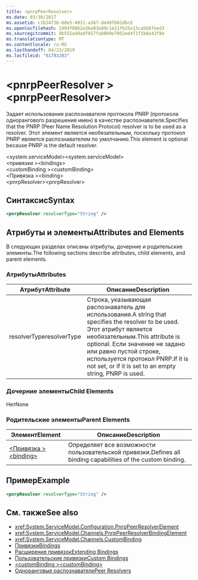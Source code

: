 ```yaml
---
title: <pnrpPeerResolver>
ms.date: 03/30/2017
ms.assetid: c1b34f3b-68e5-4911-a367-de49fb61dbc6
ms.openlocfilehash: 2404f00b2a3ba03e89c1e21fb25e13cabb8feed3
ms.sourcegitcommit: 9b552addadfb57fab0b9e7852ed4f1f1b8a42f8e
ms.translationtype: MT
ms.contentlocale: ru-RU
ms.lasthandoff: 04/23/2019
ms.locfileid: "61783283"
---
```

# <a name="pnrppeerresolver"></a><span data-ttu-id="4a39d-101">\<pnrpPeerResolver ></span><span class="sxs-lookup"><span data-stu-id="4a39d-101">\<pnrpPeerResolver></span></span>
<span data-ttu-id="4a39d-102">Задает использование распознавателя протокола PNRP (протокола однорангового разрешения имен) в качестве распознавателя.</span><span class="sxs-lookup"><span data-stu-id="4a39d-102">Specifies that the PNRP (Peer Name Resolution Protocol) resolver is to be used as a resolver.</span></span> <span data-ttu-id="4a39d-103">Этот элемент является необязательным, поскольку протокол PNRP является распознавателем по умолчанию.</span><span class="sxs-lookup"><span data-stu-id="4a39d-103">This element is optional because PNRP is the default resolver.</span></span>  
  
 <span data-ttu-id="4a39d-104">\<system.serviceModel></span><span class="sxs-lookup"><span data-stu-id="4a39d-104">\<system.serviceModel></span></span>  
<span data-ttu-id="4a39d-105">\<привязки ></span><span class="sxs-lookup"><span data-stu-id="4a39d-105">\<bindings></span></span>  
<span data-ttu-id="4a39d-106">\<customBinding ></span><span class="sxs-lookup"><span data-stu-id="4a39d-106">\<customBinding></span></span>  
<span data-ttu-id="4a39d-107">\<Привязка ></span><span class="sxs-lookup"><span data-stu-id="4a39d-107">\<binding></span></span>  
<span data-ttu-id="4a39d-108">\<pnrpResolver></span><span class="sxs-lookup"><span data-stu-id="4a39d-108">\<pnrpResolver></span></span>  
  
## <a name="syntax"></a><span data-ttu-id="4a39d-109">Синтаксис</span><span class="sxs-lookup"><span data-stu-id="4a39d-109">Syntax</span></span>  
  
```xml  
<pnrpResolver resolverType="String" />
```  
  
## <a name="attributes-and-elements"></a><span data-ttu-id="4a39d-110">Атрибуты и элементы</span><span class="sxs-lookup"><span data-stu-id="4a39d-110">Attributes and Elements</span></span>  
 <span data-ttu-id="4a39d-111">В следующих разделах описаны атрибуты, дочерние и родительские элементы.</span><span class="sxs-lookup"><span data-stu-id="4a39d-111">The following sections describe attributes, child elements, and parent elements.</span></span>  
  
### <a name="attributes"></a><span data-ttu-id="4a39d-112">Атрибуты</span><span class="sxs-lookup"><span data-stu-id="4a39d-112">Attributes</span></span>  
  
|<span data-ttu-id="4a39d-113">Атрибут</span><span class="sxs-lookup"><span data-stu-id="4a39d-113">Attribute</span></span>|<span data-ttu-id="4a39d-114">Описание</span><span class="sxs-lookup"><span data-stu-id="4a39d-114">Description</span></span>|  
|---------------|-----------------|  
|<span data-ttu-id="4a39d-115">resolverType</span><span class="sxs-lookup"><span data-stu-id="4a39d-115">resolverType</span></span>|<span data-ttu-id="4a39d-116">Строка, указывающая распознаватель для использования.</span><span class="sxs-lookup"><span data-stu-id="4a39d-116">A string that specifies the resolver to be used.</span></span> <span data-ttu-id="4a39d-117">Этот атрибут является необязательным.</span><span class="sxs-lookup"><span data-stu-id="4a39d-117">This attribute is optional.</span></span> <span data-ttu-id="4a39d-118">Если значение не задано или равно пустой строке, используется протокол PNRP.</span><span class="sxs-lookup"><span data-stu-id="4a39d-118">If it is not set, or if it is set to an empty string, PNRP is used.</span></span>|  
  
### <a name="child-elements"></a><span data-ttu-id="4a39d-119">Дочерние элементы</span><span class="sxs-lookup"><span data-stu-id="4a39d-119">Child Elements</span></span>  
 <span data-ttu-id="4a39d-120">Нет</span><span class="sxs-lookup"><span data-stu-id="4a39d-120">None</span></span>  
  
### <a name="parent-elements"></a><span data-ttu-id="4a39d-121">Родительские элементы</span><span class="sxs-lookup"><span data-stu-id="4a39d-121">Parent Elements</span></span>  
  
|<span data-ttu-id="4a39d-122">Элемент</span><span class="sxs-lookup"><span data-stu-id="4a39d-122">Element</span></span>|<span data-ttu-id="4a39d-123">Описание</span><span class="sxs-lookup"><span data-stu-id="4a39d-123">Description</span></span>|  
|-------------|-----------------|  
|[<span data-ttu-id="4a39d-124">\<Привязка ></span><span class="sxs-lookup"><span data-stu-id="4a39d-124">\<binding></span></span>](../../../../../docs/framework/misc/binding.md)|<span data-ttu-id="4a39d-125">Определяет все возможности пользовательской привязки.</span><span class="sxs-lookup"><span data-stu-id="4a39d-125">Defines all binding capabilities of the custom binding.</span></span>|  
  
## <a name="example"></a><span data-ttu-id="4a39d-126">Пример</span><span class="sxs-lookup"><span data-stu-id="4a39d-126">Example</span></span>  
  
```xml  
<pnrpResolver resolverType="String" />
```  
  
## <a name="see-also"></a><span data-ttu-id="4a39d-127">См. также</span><span class="sxs-lookup"><span data-stu-id="4a39d-127">See also</span></span>

- <xref:System.ServiceModel.Configuration.PnrpPeerResolverElement>
- <xref:System.ServiceModel.Channels.PnrpPeerResolverBindingElement>
- <xref:System.ServiceModel.Channels.CustomBinding>
- [<span data-ttu-id="4a39d-128">Привязки</span><span class="sxs-lookup"><span data-stu-id="4a39d-128">Bindings</span></span>](../../../../../docs/framework/wcf/bindings.md)
- [<span data-ttu-id="4a39d-129">Расширение привязок</span><span class="sxs-lookup"><span data-stu-id="4a39d-129">Extending Bindings</span></span>](../../../../../docs/framework/wcf/extending/extending-bindings.md)
- [<span data-ttu-id="4a39d-130">Пользовательские привязки</span><span class="sxs-lookup"><span data-stu-id="4a39d-130">Custom Bindings</span></span>](../../../../../docs/framework/wcf/extending/custom-bindings.md)
- [<span data-ttu-id="4a39d-131">\<customBinding ></span><span class="sxs-lookup"><span data-stu-id="4a39d-131">\<customBinding></span></span>](../../../../../docs/framework/configure-apps/file-schema/wcf/custombinding.md)
- [<span data-ttu-id="4a39d-132">Одноранговые распознаватели</span><span class="sxs-lookup"><span data-stu-id="4a39d-132">Peer Resolvers</span></span>](../../../../../docs/framework/wcf/feature-details/peer-resolvers.md)
